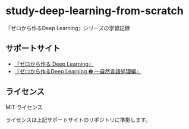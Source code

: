 # study-deep-learning-from-scratch

『ゼロから作るDeep Learning』シリーズの学習記録

## サポートサイト

- [『ゼロから作る Deep Learning』](https://github.com/oreilly-japan/deep-learning-from-scratch)
- [『ゼロから作るDeep Learning ❷ ―自然言語処理編』](https://github.com/oreilly-japan/deep-learning-from-scratch-2)

## ライセンス

MIT ライセンス

ライセンスは上記サポートサイトのリポジトリに準拠します。
